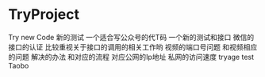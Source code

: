 # TryProject
Try new Code
新的测试
一个适合写公众号的代T码
一个新的测试和接口
微信的接口的认证
比较重视关于接口的调用的相关工作哟
视频的端口号问题
和视频相应的问题
解决的办法
和对应的流程
对应公网的Ip地址
私网的访问速度
tryage
test
Taobo

